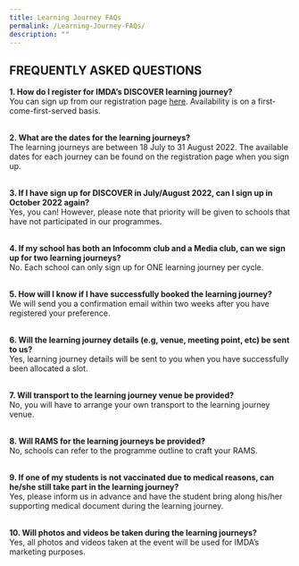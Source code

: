 ```yaml
---
title: Learning Journey FAQs
permalink: /Learning-Journey-FAQs/
description: ""
---
```

## FREQUENTLY ASKED QUESTIONS

**1. How do I register for IMDA’s DISCOVER learning journey?** <br>
You can sign up from our registration page [here](https://form.gov.sg/#!/6299ab5e3635bd0012eb5f59).  Availability is on a first-come-first-served basis.
<br>
<br>

**2. What are the dates for the learning journeys?** <br>
The learning journeys are between 18 July to 31 August 2022. The available dates for each journey can be found on the registration page when you sign up.
<br>
<br>

**3\. If I have sign up for DISCOVER in July/August 2022, can I sign up in October 2022 again?**  <br>
Yes, you can! However, please note that priority will be given to schools that have not participated in our programmes.
<br>
<br>

**4. If my school has both an Infocomm club and a Media club, can we sign up for two learning journeys?** <br>
No. Each school can only sign up for ONE learning journey per cycle.
<br>
<br>

**5. How will I know if I have successfully booked the learning journey?** <br>
We will send you a confirmation email within two weeks after you have registered your preference.
<br>
<br>

**6. Will the learning journey details (e.g, venue, meeting point, etc) be sent to us?** <br>
Yes, learning journey details will be sent to you when you have successfully been allocated a slot.
<br>
<br>

**7. Will transport to the learning journey venue be provided?** <br>
No, you will have to arrange your own transport to the learning journey venue.
<br>
<br>

**8. Will RAMS for the learning journeys be provided?** <br>
No, schools can refer to the programme outline to craft your RAMS.
<br>
<br>

**9. If one of my students is not vaccinated due to medical reasons, can he/she still take part in the learning journey?** <br>
Yes, please inform us in advance and have the student bring along his/her supporting medical document during the learning journey.
<br>
<br>

**10. Will photos and videos be taken during the learning journeys?** <br>
Yes, all photos and videos taken at the event will be used for IMDA’s marketing purposes.
<br>
<br>